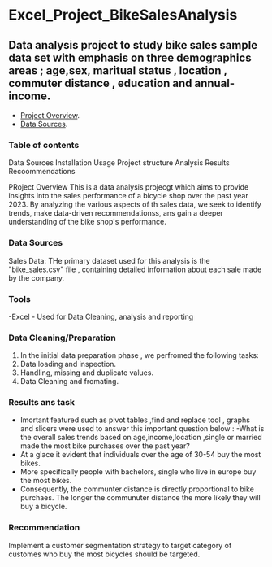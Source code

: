 # Excel_Project_BikeSalesAnalysis
## Data analysis project  to study  bike sales sample  data set with emphasis  on three demographics areas ; age,sex, maritual status , location , commuter distance , education  and annual-income. 


- [Project Overview](#Project-overview). 
- [Data Sources](#Data-Sources).

### Table of contents 
Data Sources 
Installation
Usage
Project structure 
Analysis 
Results 
Recoommendations




PRoject Overview 
This is a data analysis projecgt which aims  to provide insights into the sales performance of a bicycle shop over the past year 2023.  By analyzing the various aspects of th sales data, we seek to identify trends, make data-driven recommendationss, ans gain a deeper understanding of the bike shop's performance. 



### Data Sources 
Sales Data: THe primary dataset used for this analysis is the "bike_sales.csv" file , containing detailed information about each sale made by the company. 

### Tools
   -Excel - Used for Data Cleaning, analysis and reporting 

### Data Cleaning/Preparation
1. In the initial data preparation phase , we perfromed the following tasks:
2. Data loading and inspection.
3. Handling, missing and duplicate values.
4. Data Cleaning and fromating. 

### Results ans task  
- Imortant featured such as pivot tables ,find and replace tool , graphs and slicers were used to answer this important question below :
-What is the overall sales trends based on age,income,location ,single or married made the most bike purchases over the past  year?
- At a glace it evident that individuals  over the age of 30-54 buy the most bikes.
- More specifically people with bachelors, single who live in europe buy the most bikes.
- Consequently, the communter distance is directly proportional to bike purchaes.  The longer the communuter distance the more likely they will buy a bicycle.

### Recommendation 
Implement a customer segmentation strategy to target category of customes who buy the most bicycles  should be  targeted. 

